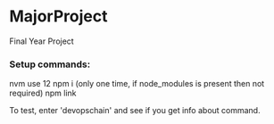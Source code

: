# MajorProject
Final Year Project


### Setup commands:

nvm use 12
npm i (only one time, if node_modules is present then not required)
npm link

To test, enter 'devopschain' and see if you get info about command.

